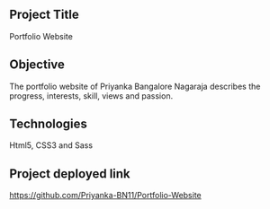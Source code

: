 Project Title 
-----------------------------------------------------------------------------------------------
Portfolio Website

Objective
-----------------------------------------------------------------------------------------------
The portfolio website of Priyanka Bangalore Nagaraja describes the progress, interests, skill, views and passion.

Technologies
-----------------------------------------------------------------------------------------------
Html5, CSS3 and Sass

Project deployed link
-----------------------------------------------------------------------------------------------
https://github.com/Priyanka-BN11/Portfolio-Website

